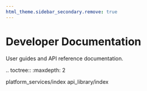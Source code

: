 ```yaml
---
html_theme.sidebar_secondary.remove: true
---
```


# Developer Documentation

User guides and API reference documentation.

.. toctree::
   :maxdepth: 2

   platform_services/index
   api_library/index

